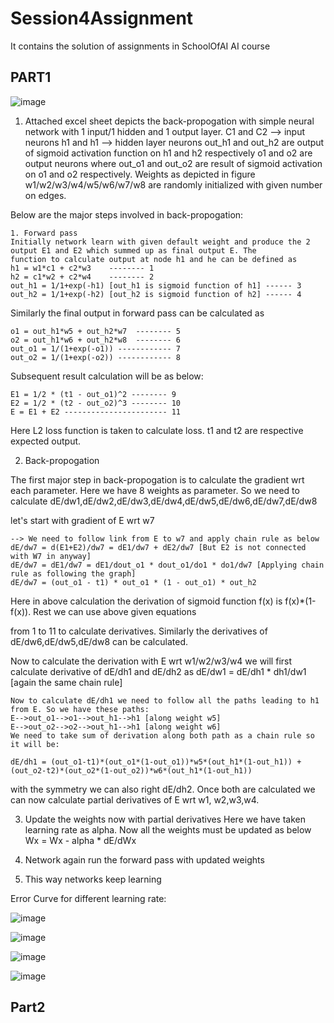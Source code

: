 # Session4Assignment
It contains the solution of assignments in SchoolOfAI AI course

## PART1

![image](https://user-images.githubusercontent.com/13793213/212476994-b8112176-ba47-4d4d-8141-58f902c9d97f.png)


1. Attached excel sheet depicts the back-propogation with simple neural network with 1 input/1 hidden and 1 output layer.
C1 and C2 --> input neurons
h1 and h1 --> hidden layer neurons
out_h1 and out_h2 are output of sigmoid activation function on h1 and h2 respectively
o1 and o2 are output neurons where out_o1 and out_o2 are result of sigmoid activation on o1 and o2 respectively.
Weights as depicted in figure w1/w2/w3/w4/w5/w6/w7/w8 are randomly initialized with given number on edges.

Below are the major steps involved in back-propogation:
```
1. Forward pass
Initially network learn with given default weight and produce the 2 output E1 and E2 which summed up as final output E. The
function to calculate output at node h1 and he can be defined as
h1 = w1*c1 + c2*w3    -------- 1
h2 = c1*w2 + c2*w4    -------- 2
out_h1 = 1/1+exp(-h1) [out_h1 is sigmoid function of h1] ------ 3
out_h2 = 1/1+exp(-h2) [out_h2 is sigmoid function of h2] ------ 4
```
Similarly the final output in forward pass can be calculated as
```
o1 = out_h1*w5 + out_h2*w7  -------- 5
o2 = out_h1*w6 + out_h2*w8  -------- 6
out_o1 = 1/(1+exp(-o1)) ------------ 7
out_o2 = 1/(1+exp(-o2)) ------------ 8
```
Subsequent result calculation will be as below:
```
E1 = 1/2 * (t1 - out_o1)^2 -------- 9
E2 = 1/2 * (t2 - out_o2)^3 -------- 10
E = E1 + E2 ----------------------- 11
```
Here L2 loss function is taken to calculate loss. t1 and t2 are respective expected output.

2. Back-propogation

The first major step in back-propogation is to calculate the gradient wrt each parameter. Here we have 8 weights as parameter.
So we need to calculate
dE/dw1,dE/dw2,dE/dw3,dE/dw4,dE/dw5,dE/dw6,dE/dw7,dE/dw8

let's start with gradient of E wrt w7

```
--> We need to follow link from E to w7 and apply chain rule as below
dE/dw7 = d(E1+E2)/dw7 = dE1/dw7 + dE2/dw7 [But E2 is not connected with W7 in anyway]
dE/dw7 = dE1/dw7 = dE1/dout_o1 * dout_o1/do1 * do1/dw7 [Applying chain rule as following the graph]
dE/dw7 = (out_o1 - t1) * out_o1 * (1 - out_o1) * out_h2
```
Here in above calculation the derivation of sigmoid function f(x) is f(x)*(1-f(x)). Rest we can use above given equations

from 1 to 11 to calculate derivatives.
Similarly the derivatives of dE/dw6,dE/dw5,dE/dw8 can be calculated.

Now to calculate the derivation with E wrt w1/w2/w3/w4 we will first calculate derivative of dE/dh1 and dE/dh2 as
dE/dw1 = dE/dh1 * dh1/dw1 [again the same chain rule]

```
Now to calculate dE/dh1 we need to follow all the paths leading to h1 from E. So we have these paths:
E-->out_o1-->o1-->out_h1-->h1 [along weight w5]
E-->out_o2-->o2-->out_h1-->h1 [along weight w6]
We need to take sum of derivation along both path as a chain rule so it will be:

dE/dh1 = (out_o1-t1)*(out_o1*(1-out_o1))*w5*(out_h1*(1-out_h1)) + (out_o2-t2)*(out_o2*(1-out_o2))*w6*(out_h1*(1-out_h1))
```
with the symmetry we can also right dE/dh2. Once both are calculated we can now calculate partial derivatives of E wrt w1,
w2,w3,w4.

3. Update the weights now with partial derivatives
Here we have taken learning rate as alpha. Now all the weights must be updated as below
Wx = Wx - alpha * dE/dWx

4. Network again run the forward pass with updated weights
5. This way networks keep learning

Error Curve for different learning rate:

![image](https://user-images.githubusercontent.com/13793213/212477126-ba141f85-48d0-4797-925f-8c4c97d476c7.png "LearningRate = 0.2")


![image](https://user-images.githubusercontent.com/13793213/212477222-d1f5d5a4-b102-4d62-95f9-5749a403d472.png "LearningRate = 0.5")


![image](https://user-images.githubusercontent.com/13793213/212477316-24e1e708-b3f1-4e8c-97fc-d2091ff7181a.png "LearningRate = 0.8")


![image](https://user-images.githubusercontent.com/13793213/212477367-e4865b5e-c47e-427b-bbf4-cdfe66e84557.png "LearningRate = 2.0")


## Part2

